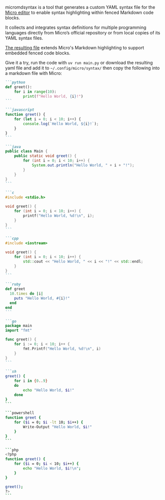 micromdsyntax is a tool that generates a custom YAML syntax file for the [Micro editor](https://micro-editor.github.io/) to enable syntax highlighting within fenced Markdown code blocks. 

It collects and integrates syntax definitions for multiple programming languages directly from Micro’s official repository or from local copies of its YAML syntax files.

[The resulting file](https://github.com/bjornasm/micromdsyntax/blob/master/yamlfiles/markdownsyntaxhighlight.yaml) extends Micro's Markdown highlighting to support embedded fenced code blocks.

Give it a try, run the code with `uv run main.py` or download the resulting yaml file and add it to `~/.config/micro/syntax/` then copy the following into a markdown file with Micro:

````markdown
```python
def greet():
    for i in range(10):
        print(f"Hello World, {i}!")
```

```javascript
function greet() {
    for (let i = 0; i < 10; i++) {
        console.log(`Hello World, ${i}!`);
    }
}
```

```java
public class Main {
    public static void greet() {
        for (int i = 0; i < 10; i++) {
            System.out.println("Hello World, " + i + "!");
        }
    }
}
```

```c
#include <stdio.h>

void greet() {
    for (int i = 0; i < 10; i++) {
        printf("Hello World, %d!\n", i);
    }
}
```

```cpp
#include <iostream>

void greet() {
    for (int i = 0; i < 10; i++) {
        std::cout << "Hello World, " << i << "!" << std::endl;
    }
}
```

```ruby
def greet
  10.times do |i|
    puts "Hello World, #{i}!"
  end
end
```

```go
package main
import "fmt"

func greet() {
    for i := 0; i < 10; i++ {
        fmt.Printf("Hello World, %d!\n", i)
    }
}
```

```sh
greet() {
    for i in {0..9}
    do
        echo "Hello World, $i!"
    done
}
```

```powershell
function greet {
    for ($i = 0; $i -lt 10; $i++) {
        Write-Output "Hello World, $i!"
    }
}
```

```php
<?php
function greet() {
    for ($i = 0; $i < 10; $i++) {
        echo "Hello World, $i!\n";
    }
}

greet();
?>
```
````

